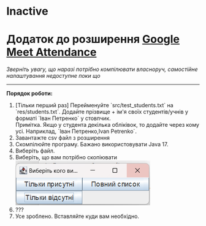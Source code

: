 <h1>Inactive</h1>
<h1>Додаток до розширення <a href="https://chrome.google.com/webstore/detail/google-meet-attendance-li/appcnhiefcidclcdjeahgklghghihfok">Google Meet Attendance</a></h1>
<i>Зверніть увагу, що наразі потрібно компілювати власноруч, самостійне налаштування недоступне поки що</i>
<hr>
<b>Порядок роботи:</b>
<ol>
    <li>[Тільки перший раз] Перейменуйте `src/test_students.txt` на `res/students.txt`. Додайте прізвище + ім'я своїх студентів/учнів у форматі `Іван Петренко` у стовпчик.<br>Примітка. Якщо у студента декілька обліківок, то додайте через кому усі. Наприклад, `Іван Петренко,Ivan Petrenko`.
</li>
    <li>Завантажте csv файл з розширення</li>
    <li>Скомпілюйте програму. Бажано використовувати Java 17.</li>
    <li>Виберіть файл.</li>
    <li>Виберіть, що вам потрібно скопіювати</li>
        <img src="res/img.png">
    <li>???</li>
    <li>Усе зроблено. Вставляйте куди вам необхідно.</li>
</ol>
